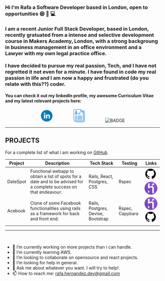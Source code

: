 ### Hi I'm Rafa a Software Developer based in London, open to opportunities 😄 :wave: :computer:
<h3 align="justified"> I am a recent Junior Full Stack Developer, based in London, recently gratuated from a intense and selective development course in Makers Academy, London, with a strong backgroung in business management in an office environment and a Lawyer with my own legal practice office.<br><br> I have decided to pursue my real passion, Tech, and I have not regretted it not even for a minute. I have found in code my real passion in life and I am now a happy and frustrated (do you relate with this??) coder. </h3>

<h4>You can check it out my linkedIn profile, my awesome Curriculum Vitae and my latest relevant projects here:</h4>

<p align="center">
  <a href="https://www.linkedin.com/in/rafael-hernandez-82705baa/">
    <img src="./images/Linkedin_Logo.png" alt="linkedin" hspace="30" height="42" width="42"></a>
  <a href="https://github.com/rafahg/CV">
    <img src="./images/cv_image.svg" alt="CV" hspace="30" height="42" width="42"></a>
  <img src="https://img.shields.io/badge/Ready-for%20Develop!-blue" alt="BADGE" hspace="30">
</p>

***

## PROJECTS
For a complete list of what i am working on [GitHub](https://github.com/rafahg)


Project | Description | Tech Stack | Testing | Links
--- | --- | --- | --- | ---
DateSpot | Functional webapp to obtain a list of spots for a date and to be advised for a complete success on that endeavour. | Rails, React, Postgres, CSS | Rspec | <a href="https://github.com/rafahg/travel-final-project"><img alt="github" src="./images/Github_Logo.png" height="42" width="42"></a><a href="https://datespot-app.herokuapp.com/"><img alt="heroku" src="./images/Heroku_Logo.png" height="42" width="42"> </a>
Acebook | Clone of some Facebook functionalities using rails as a framework for back and front end. | Rails, Postgres, Devise, Bootstrap | Rspec, Capybara | <a href="https://the-undefined-method.herokuapp.com/users/sign_in"><img alt="heroku" src="./images/Heroku_Logo.png" height="42" width="42"> </a><a href="https://github.com/rafahg/acebook-theUndefinedMethod"><img alt="github" src="./images/Github_Logo.png" height="42" width="42"> </a>
***

<br>

- 🔭 I’m currently working on more projects than i can handle.
- 🌱 I’m currently learning AWS.
- 👯 I’m looking to collaborate on opensource and react projects.
- 🤔 I’m looking for help in general.
- 💬 Ask me about whatever you want. I will try to help!.
- 📫 How to reach me: rafa.hernandez.dev@gmail.com  
